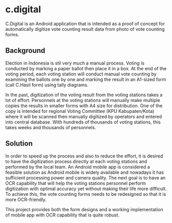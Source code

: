 # c.digital

C.Digital is an Android application that is intended as a proof of concept for automatically digitize vote counting result data from photo of vote counting forms. 

## Background

Election in Indonesia is stil very much a manual process. Voting is conducted by marking a paper ballot then place it in a box. At the end of the voting period, each voting station will conduct manual vote counting by examining the ballots one by one and marking the result in an A1-sized form (call C.Hasil form) using tally diagrams. 

In the past, digitization of the voting result from the voting stations takes a lot of effort. Personnels at the voting stations will manually make multiple copies the results in smaller forms with A4 size for distribution. One of the copy is intended for regional Voting Committee (KPU Kabupaten/Kota) where it will be scanned then manually digitized by operators and entered into central database. With hundreds of thousands of voting stations, this takes weeks and thousands of personnels. 

## Solution

In order to speed up the process and also to reduce the effort, it is desired to have the digitization process directly at each voting stations and performed by the local team. An Android mobile app is considered a feasible solution as Android mobile is widely available and nowadays it has sufficient processing power and camera quality. The next goal is to have an OCR capability that will help the voting stations personnel perform digitization with optimal accuracy yet without making their life more difficult. To achieve this, the vote counting forms needs to be redesigned so that it is more OCR-friendly.

This project provides both the form designs and a working implementation of mobile app with OCR capability that is quite robust.



